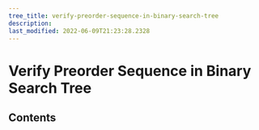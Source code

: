 ```yaml
---
tree_title: verify-preorder-sequence-in-binary-search-tree
description: 
last_modified: 2022-06-09T21:23:28.2328
---
```


# Verify Preorder Sequence in Binary Search Tree

## Contents
